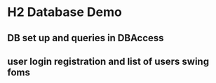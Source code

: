 # H2 Database Demo

## DB set up and queries in DBAccess

## user login registration and list of users swing foms

